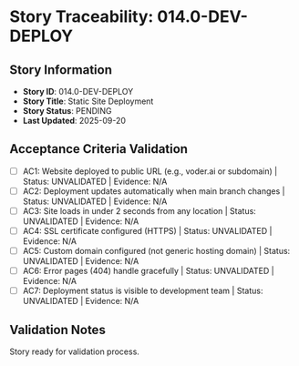 # Story Traceability: 014.0-DEV-DEPLOY

## Story Information
- **Story ID**: 014.0-DEV-DEPLOY
- **Story Title**: Static Site Deployment
- **Story Status**: PENDING
- **Last Updated**: 2025-09-20

## Acceptance Criteria Validation

- [ ] AC1: Website deployed to public URL (e.g., voder.ai or subdomain) | Status: UNVALIDATED | Evidence: N/A
- [ ] AC2: Deployment updates automatically when main branch changes | Status: UNVALIDATED | Evidence: N/A
- [ ] AC3: Site loads in under 2 seconds from any location | Status: UNVALIDATED | Evidence: N/A
- [ ] AC4: SSL certificate configured (HTTPS) | Status: UNVALIDATED | Evidence: N/A
- [ ] AC5: Custom domain configured (not generic hosting domain) | Status: UNVALIDATED | Evidence: N/A
- [ ] AC6: Error pages (404) handle gracefully | Status: UNVALIDATED | Evidence: N/A
- [ ] AC7: Deployment status is visible to development team | Status: UNVALIDATED | Evidence: N/A

## Validation Notes
Story ready for validation process.
